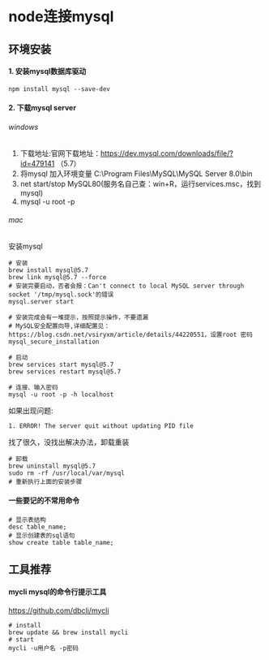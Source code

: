 # node连接mysql

## 环境安装

#### 1. 安装mysql数据库驱动

```shell
npm install mysql --save-dev
```

#### 2. 下载mysql server

###### windows

1. 下载地址:官网下载地址：https://dev.mysql.com/downloads/file/?id=479141 （5.7）
2. 将mysql 加入环境变量 C:\Program Files\MySQL\MySQL Server 8.0\bin
3. net start/stop MySQL80(服务名自己查：win+R，运行services.msc，找到mysql)
4. mysql -u root -p

###### mac

安装mysql

```shell
# 安装
brew install mysql@5.7
brew link mysql@5.7 --force
# 安装完要启动，否者会报：Can't connect to local MySQL server through socket '/tmp/mysql.sock'的错误
mysql.server start

# 安装完成会有一堆提示，按照提示操作，不要遗漏
# MySQL安全配置向导,详细配置见：https://blog.csdn.net/vsiryxm/article/details/44220551，设置root 密码
mysql_secure_installation

# 启动
brew services start mysql@5.7
brew services restart mysql@5.7

# 连接、输入密码
mysql -u root -p -h localhost
```

如果出现问题:
```shell
1. ERROR! The server quit without updating PID file
```
找了很久，没找出解决办法，卸载重装

```shell
# 卸载
brew uninstall mysql@5.7
sudo rm -rf /usr/local/var/mysql
# 重新执行上面的安装步骤
```

#### 一些要记的不常用命令

```shell
# 显示表结构
desc table_name;
# 显示创建表的sql语句
show create table table_name;
```

## 工具推荐

#### mycli mysql的命令行提示工具

<https://github.com/dbcli/mycli>

```shell
# install
brew update && brew install mycli
# start
mycli -u用户名 -p密码
```

